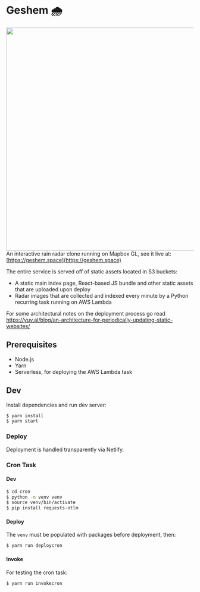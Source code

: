 # Geshem 🌧️

<img src="public/screenshot.png" height="600" align="right">

An interactive rain radar clone running on Mapbox GL, see it live at: [https://geshem.space](https://geshem.space)

The entire service is served off of static assets located in S3 buckets:

- A static main index page, React-based JS bundle and other static assets that are uploaded upon deploy
- Radar images that are collected and indexed every minute by a Python recurring task running on AWS Lambda

For some architectural notes on the deployment process go read https://yuv.al/blog/an-architecture-for-periodically-updating-static-websites/

## Prerequisites

- Node.js
- Yarn
- Serverless, for deploying the AWS Lambda task

## Dev

Install dependencies and run dev server:

```bash
$ yarn install
$ yarn start
```

### Deploy

Deployment is handled transparently via Netlify.

### Cron Task

#### Dev

```bash
$ cd cron
$ python -m venv venv
$ source venv/bin/activate
$ pip install requests-ntlm
```

#### Deploy

The `venv` must be populated with packages before deployment, then:

```bash
$ yarn run deploycron
```

#### Invoke

For testing the cron task:

```bash
$ yarn run invokecron
```
